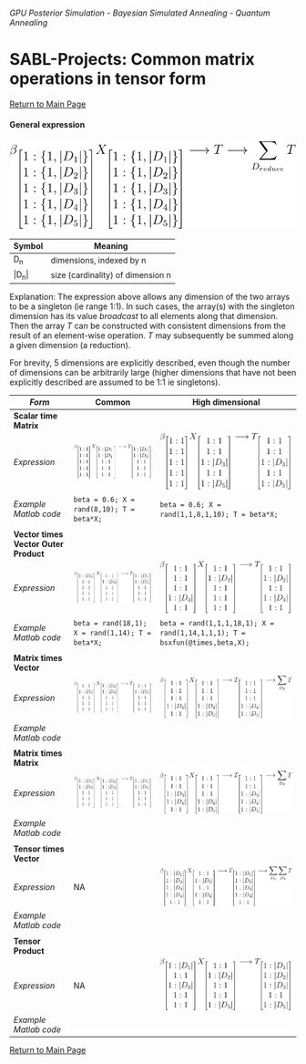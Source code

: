 ###### *GPU Posterior Simulation - Bayesian Simulated Annealing - Quantum Annealing*
# SABL-Projects: Common matrix operations in tensor form
[Return to Main Page](/)
#### General expression

![Tensor](tensormath.svg)


Symbol | Meaning
---- | ------------------------
 D<sub>n</sub>  | dimensions, indexed by n 
 \|D<sub>n</sub>\| | size (cardinality) of dimension n

Explanation:
The expression above allows any dimension of the two arrays to be a singleton (ie range 1:1).  In such cases, the array(s) with the singleton dimension has its value *broadcast* to all elements along that dimension.  Then the array *T* can be constructed with consistent dimensions from the result of an element-wise operation.  *T* may subsequently be summed along a given dimension (a reduction).

For brevity, 5 dimensions are explicitly described, even though the number of dimensions can be arbitrarily large (higher dimensions that have not been explicitly described are assumed to be 1:1 ie singletons).
 
*Form*    | Common | High dimensional
--------- | ------ | ----------------
**Scalar time Matrix** | |
*Expression* | ![Tensor](TensorMath2.svg) | ![Tensor](TensorMath3.svg)
*Example Matlab code* | ```beta = 0.6; X = rand(8,10); T = beta*X;``` | ```beta = 0.6; X = rand(1,1,8,1,10); T = beta*X;```
 | |
**Vector times Vector Outer Product** |  | 
*Expression* | ![Tensor](TensorMath4.svg) | ![Tensor](TensorMath5.svg)
*Example Matlab code* | ```beta = rand(18,1); X = rand(1,14); T = beta*X;```  | ```beta = rand(1,1,1,18,1); X = rand(1,14,1,1,1); T = bsxfun(@times,beta,X);```
 | |
**Matrix times Vector** | |
*Expression* | ![Tensor](TensorMath6.svg) | ![Tensor](TensorMath7.svg)
*Example Matlab code*  | |
 | |
**Matrix times Matrix** | |
*Expression* | ![Tensor](TensorMath8.svg) | ![Tensor](TensorMath9.svg)
*Example Matlab code* | |
 | |
**Tensor times Vector** | |
*Expression* | NA | ![Tensor](TensorMath10.svg)
*Example Matlab code* | |
 | |
**Tensor Product** | |
*Expression* | NA | ![Tensor](TensorMath11.svg)
*Example Matlab code* | |

[Return to Main Page](/)
